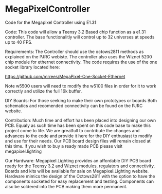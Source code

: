 # MegaPixelController
Code for the Megapixel Controller using E1.31

Code: This code will allow a Teensy 3.2 Based chip function as a e1.31 controller. The base functionalitly will control up to 32 universes at speeds up to 40 FPS.  

Requirements: The Controller should use the octows2811 methods as explained on the PJRC webiste.  The controller also uses the Wiznet 5200  chip module for ethernet connectivity. The code requires the use of the one socket library located here:

https://github.com/mrrees/MegaPixel-One-Socket-Ethernet

Note w5500 users will need to modify the w5100 files in order for it to work correctly and utilize the full 16k buffer. 

DIY Boards: For those seeking to make their own prototypes or boards Both schematics and recomended connectivity can be found on the PJRC website. 

Contribution: Much time and effort has been placed into designing our own PCB. Equaly as such time has been spent on this code base to make this project come to life.  We are greatfull to contribute the changes and advances to the code and provide it here for the DIY enthusiast to modify and use for their needs.  Our PCB board design files will remain closed at this time.  If you wish to buy a ready made PCB please visit megapixel.lighting

Our Hardware:  Megapixel.Lighting provides an affordable DIY PCB board ready for the Teensy 3.2 and Wiznet modules, regulators and connectivity. Boards and kits will be available for sale on Megapixel.Lighting website.  Hardware mimics the design of the Octows2811 with the option to have the components socketed for easy replacement and testing.  Components can also be soldered into the PCB making them more permanent.   
